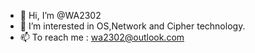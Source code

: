 - 👋 Hi, I’m @WA2302
- 👀 I’m interested in OS,Network and Cipher technology.
- 📫 To reach me : wa2302@outlook.com

<!---
WA2302/WA2302 is a ✨ special ✨ repository because its `README.md` (this file) appears on your GitHub profile.
You can click the Preview link to take a look at your changes.
--->
